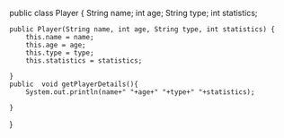 public class Player {
     String name;
     int age;
     String type;
     int statistics;


    public Player(String name, int age, String type, int statistics) {
        this.name = name;
        this.age = age;
        this.type = type;
        this.statistics = statistics;

    }
    public  void getPlayerDetails(){
        System.out.println(name+" "+age+" "+type+" "+statistics);

    }


}


